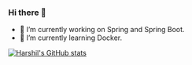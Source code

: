 ### Hi there 👋

<!-- **harshil-padasala/harshil-padasala** is a ✨ _special_ ✨ repository because its `README.md` (this file) appears on your GitHub profile.

Here are some ideas to get you started: -->

- 🔭 I’m currently working on Spring and Spring Boot.
- 🌱 I’m currently learning Docker.

[![Harshil's GitHub stats](https://github-readme-stats.vercel.app/api?username=harshil-padasala)](https://github.com/harshil-padasala/github-readme-stats)
